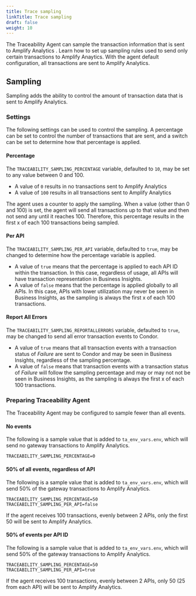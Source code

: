 ```yaml
---
title: Trace sampling
linkTitle: Trace sampling
draft: false
weight: 10
---
```

The Traceability Agent can sample the transaction information that is sent to Amplify Analytics . Learn how to set up sampling rules used to send only certain transactions to Amplify Anaytics. With the agent default configuration, all transactions are sent to Amplify Analytics.

## Sampling

Sampling adds the ability to control the amount of transaction data that is sent to Amplify Analytics.

### Settings

The following settings can be used to control the sampling.  A percentage can be set to control the number of transactions that are sent, and a switch can be set to determine how that percentage is applied.

#### Percentage

The `TRACEABILITY_SAMPLING_PERCENTAGE` variable, defaulted to `10`, may be set to any value between 0 and 100.  

* A value of `0` results in no transactions sent to Amplify Analytics
* A value of `100` results in all transactions sent to Amplify Analytics

The agent uses a counter to apply the sampling. When a value (other than 0 and 100) is set, the agent will send all transactions up to that value and then not send any until it reaches 100.  Therefore, this percentage results in the first x of each 100 transactions being sampled.

#### Per API

The `TRACEABILITY_SAMPLING_PER_API` variable, defaulted to `true`, may be changed to determine how the percentage variable is applied.

* A value of `true` means that the percentage is applied to each API ID within the transaction. In this case, regardless of usage, all APIs will have transaction representation in Business Insights.
* A value of `false` means that the percentage is applied globally to all APIs. In this case, APIs with lower utilization may never be seen in Business Insights, as the sampling is always the first x of each 100 transactions.

#### Report All Errors

The `TRACEABILITY_SAMPLING_REPORTALLERRORS` variable, defaulted to `true`, may be changed to send all error transaction events to Condor.

* A value of `true` means that all transaction events with a transaction status of *Failure* are sent to Condor and may be seen in Business Insights, regardless of the sampling percentage.
* A value of `false` means that transaction events with a transaction status of *Failure* will follow the sampling percentage and may or may not not be seen in Business Insights, as the sampling is always the first x of each 100 transactions.

### Preparing Traceability Agent

The Traceability Agent may be configured to sample fewer than all events.

#### No events

The following is a sample value that is added to `ta_env_vars.env`, which will send no gateway transactions to Amplify Analytics.

```shell
TRACEABILITY_SAMPLING_PERCENTAGE=0
```

#### 50% of all events, regardless of API

The following is a sample value that is added to `ta_env_vars.env`, which will send 50% of the gateway transactions to Amplify Analytics.

```shell
TRACEABILITY_SAMPLING_PERCENTAGE=50
TRACEABILITY_SAMPLING_PER_API=false
```

If the agent receives 100 transactions, evenly between 2 APIs, only the first 50 will be sent to Amplify Analytics.

#### 50% of events per API ID

The following is a sample value that is added to `ta_env_vars.env`, which will send 50% of the gateway transactions to Amplify Analytics.

```shell
TRACEABILITY_SAMPLING_PERCENTAGE=50
TRACEABILITY_SAMPLING_PER_API=true
```

If the agent receives 100 transactions, evenly between 2 APIs, only 50 (25 from each API) will be sent to Amplify Analytics.
